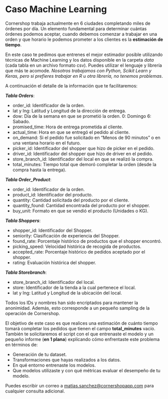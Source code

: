 # Caso Machine Learning

Cornershop trabaja actualmente en 6 ciudades completando miles de órdenes por día. Un elemento fundamental para determinar cuántas órdenes podemos aceptar, cuando debemos comenzar a trabajar en una orden y que horario le podemos prometer a los clientes es la **estimación de tiempo**.

En este caso te pedimos que entrenes el mejor estimador posible utilizando técnicas de Machine Learning y los datos disponible en la carpeta *data* (cada tabla en un archivo formato csv). Puedes utilizar el lenguaje y librería que más te acomode. *Nosotros trabajamos con Python, Scikit Learn y Keras, pero si prefieres trabajar en R u otra librería, no tenemos problemas*.

A continuación el detalle de la información que te facilitaremos:

***Tabla Orders***:
- order_id: Identificador de la orden.
- lat y lng: Latitud y Longitud de la dirección de entrega.
- dow: Día de la semana en que se prometió la orden. 0: Domingo 6: Sabado.
- promised_time: Hora de entrega prometida al cliente.
- actual_time: Hora en que se entregó el pedido al cliente.
- on_demand: Si el pedido fue solicitado en “Menos de 90 minutos” o en una ventana horario en el futuro.
- picker_id: Identificador del shopper que hizo de picker en el pedido.
- driver_id: Identificador del shopper que hizo de driver en el pedido.
- store_branch_id: Identificador del local en que se realizó la compra.
- total_minutes: Tiempo total que demoró completar la orden (desde la compra hasta la entrega).

***Tabla Order_Product***:
- order_id: Identificador de la orden.
- product_id: Identificador del producto.
- quantity: Cantidad solicitada del producto por el cliente.
- quantity_found: Cantidad encontrada del producto por el shopper.
- buy_unit: Formato en que se vendió el producto (Unidades o KG).

***Tabla Shoppers***:
- shopper_id: Identificador del Shopper.
- seniority: Clasificación de experiencia del Shopper.
- found_rate: Porcentaje histórico de productos que el shopper encontró.
- picking_speed: Velocidad histórica de recogida de productos.
- accepted_rate: Porcentaje histórico de pedidos aceptado por el shopper.
- rating: Evaluación histórica del shopper.

***Tabla Storebranch***:
- store_branch_id: Identificador del local.
- store: Identificador de la tienda a la cual pertenece el local.
- lat y lng: Latitud y Longitud de la ubicación del local.

Todos los IDs y nombres han sido encriptados para mantener la anonimidad. Además, esto corresponde a un pequeño sampling de la operación de Cornershop.

El objetivo de este caso es que realices una estimación de cuánto tiempo tomará completar los pedidos que tienen el campo **total_minutes** vacío. También te solicitaremos el script con el que entrenaste el modelo y un pequeño informe (**en 1 plana**) explicando cómo enfrentaste este problema en términos de:

- Generación de tu dataset.
- Transformaciones que hayas realizados a los datos.
- En qué entorno entrenaste los modelos.
- Que modelos utilizaste y con qué métricas evaluar el desempeño de tu modelo.

Puedes escribir un correo a matias.sanchez@cornershopapp.com para cualquier consulta adicional.

